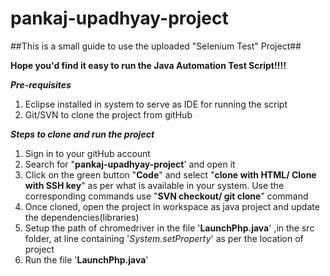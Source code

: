# pankaj-upadhyay-project

##This is a small guide to use the uploaded "Selenium Test" Project##

**Hope you'd find it easy to run the Java Automation Test Script!!!!**

**_Pre-requisites_**
1. Eclipse installed in system to serve as IDE for running the script
2. Git/SVN to clone the project from gitHub

**_Steps to clone and run the project_**
1. Sign in to your gitHub account
2. Search for "**pankaj-upadhyay-project**' and open it
3. Click on the green button "**Code**" and select "**clone with HTML/ Clone with SSH key**" as per what is available in your system. Use the corresponding commands use "**SVN checkout/ git clone**" command
4. Once cloned, open the project in workspace as java project and update the dependencies(libraries)
5. Setup the path of chromedriver in the file '**LaunchPhp.java**' ,in the src folder, at line containing '_System.setProperty_' as per the location of project
6. Run the file '**LaunchPhp.java**'
